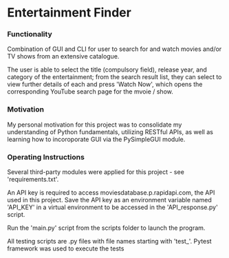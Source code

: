 <h1>Entertainment Finder</h1>

<h3>Functionality</h3>
Combination of GUI and CLI for user to search for and watch movies and/or TV shows from an extensive catalogue.

The user is able to select the title (compulsory field), release year, and category of the entertainment; from the search result list, they can select to view further details of each and press 'Watch Now', which opens the corresponding YouTube search page for the mvoie / show.

<h3>Motivation</h3>
My personal motivation for this project was to consolidate my understanding of Python fundamentals, utilizing RESTful APIs, as well as learning how to incoroporate GUI via the PySimpleGUI module.

<h3>Operating Instructions</h3>
Several third-party modules were applied for this project - see 'requirements.txt'.

An API key is required to access moviesdatabase.p.rapidapi.com, the API used in this project. Save the API key as an environment variable named 'API_KEY' in a virtual environment to be accessed in the 'API_response.py' script.

Run the 'main.py' script from the scripts folder to launch the program.

All testing scripts are .py files with file names starting with 'test_'. Pytest framework was used to execute the tests